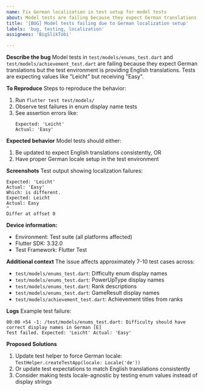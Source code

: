 ```yaml
---
name: Fix German localization in test setup for model tests
about: Model tests are failing because they expect German translations but get English
title: '[BUG] Model tests failing due to German localization setup'
labels: 'bug, testing, localization'
assignees: 'BigSlikTobi'

---
```


**Describe the bug**
Model tests in `test/models/enums_test.dart` and `test/models/achievement_test.dart` are failing because they expect German translations but the test environment is providing English translations. Tests are expecting values like "Leicht" but receiving "Easy".

**To Reproduce**
Steps to reproduce the behavior:
1. Run `flutter test test/models/`
2. Observe test failures in enum display name tests
3. See assertion errors like:
   ```
   Expected: 'Leicht'
   Actual: 'Easy'
   ```

**Expected behavior**
Model tests should either:
1. Be updated to expect English translations consistently, OR
2. Have proper German locale setup in the test environment

**Screenshots**
Test output showing localization failures:
```
Expected: 'Leicht'
Actual: 'Easy'
Which: is different.
Expected: Leicht
Actual: Easy
^
Differ at offset 0
```

**Device information:**
- Environment: Test suite (all platforms affected)
- Flutter SDK: 3.32.0
- Test Framework: Flutter Test

**Additional context**
The issue affects approximately 7-10 test cases across:
- `test/models/enums_test.dart`: Difficulty enum display names
- `test/models/enums_test.dart`: PowerUpType display names  
- `test/models/enums_test.dart`: Rank descriptions
- `test/models/enums_test.dart`: GameResult display names
- `test/models/achievement_test.dart`: Achievement titles from ranks

**Logs**
Example test failure:
```
00:00 +54 -1: /test/models/enums_test.dart: Difficulty should have correct display names in German [E]
Test failed. Expected: 'Leicht' Actual: 'Easy'
```

**Proposed Solutions**
1. Update test helper to force German locale: `TestHelper.createTestApp(locale: Locale('de'))`
2. Or update test expectations to match English translations consistently
3. Consider making tests locale-agnostic by testing enum values instead of display strings
